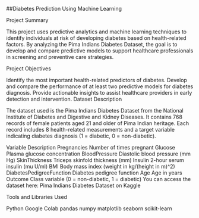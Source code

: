 ##Diabetes Prediction Using Machine Learning

Project Summary

This project uses predictive analytics and machine learning techniques to identify individuals at risk of developing diabetes based on health-related factors. By analyzing the Pima Indians Diabetes Dataset, the goal is to develop and compare predictive models to support healthcare professionals in screening and preventive care strategies.

Project Objectives

Identify the most important health-related predictors of diabetes.
Develop and compare the performance of at least two predictive models for diabetes diagnosis.
Provide actionable insights to assist healthcare providers in early detection and intervention.
Dataset Description

The dataset used is the Pima Indians Diabetes Dataset from the National Institute of Diabetes and Digestive and Kidney Diseases.
It contains 768 records of female patients aged 21 and older of Pima Indian heritage.
Each record includes 8 health-related measurements and a target variable indicating diabetes diagnosis (1 = diabetic, 0 = non-diabetic).

Variable	Description
Pregnancies	Number of times pregnant
Glucose	Plasma glucose concentration
BloodPressure	Diastolic blood pressure (mm Hg)
SkinThickness	Triceps skinfold thickness (mm)
Insulin	2-hour serum insulin (mu U/ml)
BMI	Body mass index (weight in kg/(height in m)^2)
DiabetesPedigreeFunction	Diabetes pedigree function
Age	Age in years
Outcome	Class variable (0 = non-diabetic, 1 = diabetic)
You can access the dataset here: Pima Indians Diabetes Dataset on Kaggle

Tools and Libraries Used

Python
Google Colab
pandas
numpy
matplotlib
seaborn
scikit-learn
